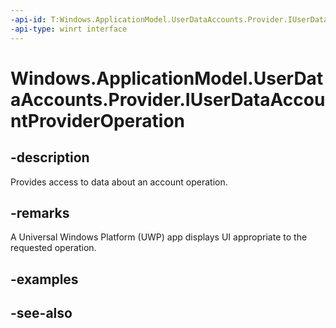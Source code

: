 ```yaml
---
-api-id: T:Windows.ApplicationModel.UserDataAccounts.Provider.IUserDataAccountProviderOperation
-api-type: winrt interface
---
```


<!-- Interface syntax.
public interface IUserDataAccountProviderOperation : 
-->

# Windows.ApplicationModel.UserDataAccounts.Provider.IUserDataAccountProviderOperation

## -description
Provides access to data about an account operation.

## -remarks
A Universal Windows Platform (UWP) app displays UI appropriate to the requested operation.

## -examples

## -see-also